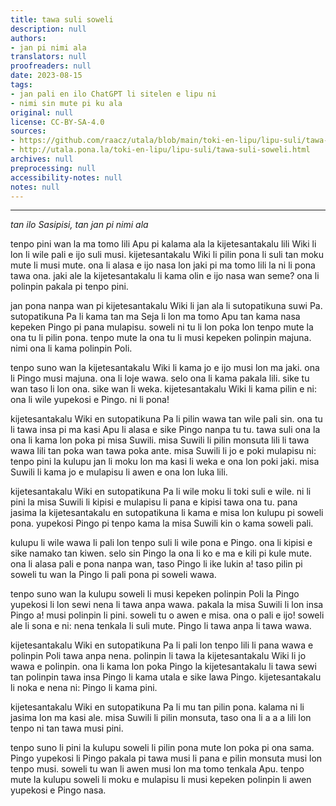 ```yaml
---
title: tawa suli soweli
description: null
authors:
- jan pi nimi ala
translators: null
proofreaders: null
date: 2023-08-15
tags:
- jan pali en ilo ChatGPT li sitelen e lipu ni
- nimi sin mute pi ku ala
original: null
license: CC-BY-SA-4.0
sources:
- https://github.com/raacz/utala/blob/main/toki-en-lipu/lipu-suli/tawa-suli-soweli.md
- http://utala.pona.la/toki-en-lipu/lipu-suli/tawa-suli-soweli.html
archives: null
preprocessing: null
accessibility-notes: null
notes: null
---
```


***
*tan ilo Sasipisi, tan jan pi nimi ala*

tenpo pini wan la ma tomo lili Apu pi kalama ala la kijetesantakalu lili Wiki li lon li wile pali e ijo suli musi. kijetesantakalu Wiki li pilin pona li suli tan moku mute li musi mute. ona li alasa e ijo nasa lon jaki pi ma tomo lili la ni li pona tawa ona. jaki ale la kijetesantakalu li kama olin e ijo nasa wan seme? ona li polinpin pakala pi tenpo pini.

jan pona nanpa wan pi kijetesantakalu Wiki li jan ala li sutopatikuna suwi Pa. sutopatikuna Pa li kama tan ma Seja li lon ma tomo Apu tan kama nasa kepeken Pingo pi pana mulapisu. soweli ni tu li lon poka lon tenpo mute la ona tu li pilin pona. tenpo mute la ona tu li musi kepeken polinpin majuna. nimi ona li kama polinpin Poli.

tenpo suno wan la kijetesantakalu Wiki li kama jo e ijo musi lon ma jaki. ona li Pingo musi majuna. ona li loje wawa. selo ona li kama pakala lili. sike tu wan taso li lon ona. sike wan li weka. kijetesantakalu Wiki li kama pilin e ni: ona li wile yupekosi e Pingo. ni li pona!

kijetesantakalu Wiki en sutopatikuna Pa li pilin wawa tan wile pali sin. ona tu li tawa insa pi ma kasi Apu li alasa e sike Pingo nanpa tu tu. tawa suli ona la ona li kama lon poka pi misa Suwili. misa Suwili li pilin monsuta lili li tawa wawa lili tan poka wan tawa poka ante. misa Suwili li jo e poki mulapisu ni: tenpo pini la kulupu jan li moku lon ma kasi li weka e ona lon poki jaki. misa Suwili li kama jo e mulapisu li awen e ona lon luka lili.

kijetesantakalu Wiki en sutopatikuna Pa li wile moku li toki suli e wile. ni li pini la misa Suwili li kipisi e mulapisu li pana e kipisi tawa ona tu. pana jasima la kijetesantakalu en sutopatikuna li kama e misa lon kulupu pi soweli pona. yupekosi Pingo pi tenpo kama la misa Suwili kin o kama soweli pali.

kulupu li wile wawa li pali lon tenpo suli li wile pona e Pingo. ona li kipisi e sike namako tan kiwen. selo sin Pingo la ona li ko e ma e kili pi kule mute. ona li alasa pali e pona nanpa wan, taso Pingo li ike lukin a! taso pilin pi soweli tu wan la Pingo li pali pona pi soweli wawa.

tenpo suno wan la kulupu soweli li musi kepeken polinpin Poli la Pingo yupekosi li lon sewi nena li tawa anpa wawa. pakala la misa Suwili li lon insa Pingo a! musi polinpin li pini. soweli tu o awen e misa. ona o pali e ijo! soweli ale li sona e ni: nena tenkala li suli mute. Pingo li tawa anpa li tawa wawa.

kijetesantakalu Wiki en sutopatikuna Pa li pali lon tenpo lili li pana wawa e polinpin Poli tawa anpa nena. polinpin li tawa la kijetesantakalu Wiki li jo wawa e polinpin. ona li kama lon poka Pingo la kijetesantakalu li tawa sewi tan polinpin tawa insa Pingo li kama utala e sike lawa Pingo. kijetesantakalu li noka e nena ni: Pingo li kama pini.

kijetesantakalu Wiki en sutopatikuna Pa li mu tan pilin pona. kalama ni li jasima lon ma kasi ale. misa Suwili li pilin monsuta, taso ona li a a a lili lon tenpo ni tan tawa musi pini.

tenpo suno li pini la kulupu soweli li pilin pona mute lon poka pi ona sama. Pingo yupekosi li Pingo pakala pi tawa musi li pana e pilin monsuta musi lon tenpo musi. soweli tu wan li awen musi lon ma tomo tenkala Apu. tenpo mute la kulupu soweli li moku e mulapisu li musi kepeken polinpin li awen yupekosi e Pingo nasa.